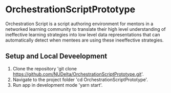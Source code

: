 # OrchestrationScriptPrototype

Orchestration Script is a script authoring environment for mentors in a networked learning community to translate their high level understanding of ineffective learning strategies into low level data representations that can automatically detect when mentees are using these ineeffective strategies.

## Setup and Local Deveelopment

1. Clone the repository 'git clone https://github.com/NUDelta/OrchestrationScriptPrototype.git'.
2. Navigate to the project folder 'cd OrchestrationScriptPrototype'.
3. Run app in development mode 'yarn start'.  
